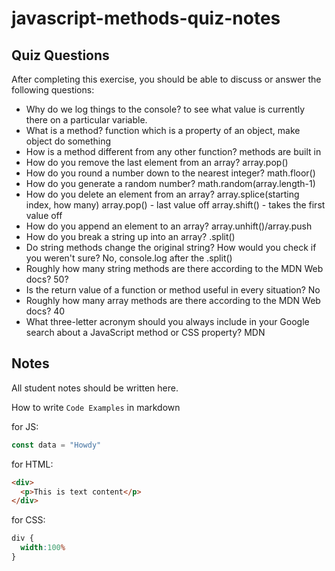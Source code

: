 # javascript-methods-quiz-notes

## Quiz Questions

After completing this exercise, you should be able to discuss or answer the following questions:

- Why do we log things to the console?
to see what value is currently there on a particular variable.
- What is a method?
function which is a property of an object, make object do something
- How is a method different from any other function?
methods are built in
- How do you remove the last element from an array?
array.pop()
- How do you round a number down to the nearest integer?
math.floor()
- How do you generate a random number?
math.random(array.length-1)
- How do you delete an element from an array?
array.splice(starting index, how many)
array.pop() - last value off
array.shift() - takes the first value off
- How do you append an element to an array?
array.unhift()/array.push
- How do you break a string up into an array?
.split()
- Do string methods change the original string? How would you check if you weren't sure?
No, console.log after the .split()
- Roughly how many string methods are there according to the MDN Web docs?
50?
- Is the return value of a function or method useful in every situation?
No
- Roughly how many array methods are there according to the MDN Web docs?
40
- What three-letter acronym should you always include in your Google search about a JavaScript method or CSS property?
MDN
## Notes

All student notes should be written here.


How to write `Code Examples` in markdown

for JS:
```javascript
const data = "Howdy"
```

for HTML:
```html
<div>
  <p>This is text content</p>
</div>
```

for CSS:
```css
div {
  width:100%
}
```
